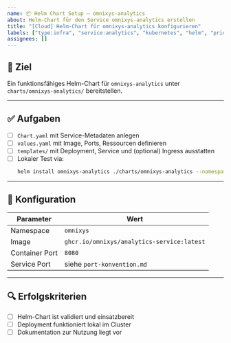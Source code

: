 ```yaml
---
name: 📦 Helm Chart Setup – omnixys-analytics
about: Helm-Chart für den Service omnixys-analytics erstellen
title: "[Cloud] Helm-Chart für omnixys-analytics konfigurieren"
labels: ["type:infra", "service:analytics", "kubernetes", "helm", "priority:high"]
assignees: []
---
```


## 🎯 Ziel

Ein funktionsfähiges Helm-Chart für `omnixys-analytics` unter `charts/omnixys-analytics/` bereitstellen.

---

## ✅ Aufgaben

- [ ] `Chart.yaml` mit Service-Metadaten anlegen
- [ ] `values.yaml` mit Image, Ports, Ressourcen definieren
- [ ] `templates/` mit Deployment, Service und (optional) Ingress ausstatten
- [ ] Lokaler Test via:
  ```bash
  helm install omnixys-analytics ./charts/omnixys-analytics --namespace omnixys
  ```

---

## 🔧 Konfiguration

| Parameter       | Wert                                            |
|----------------|--------------------------------------------------|
| Namespace       | `omnixys`                                       |
| Image           | `ghcr.io/omnixys/analytics-service:latest`     |
| Container Port  | `8080`                                          |
| Service Port    | siehe `port-konvention.md`                      |

---

## 🔍 Erfolgskriterien

- [ ] Helm-Chart ist validiert und einsatzbereit
- [ ] Deployment funktioniert lokal im Cluster
- [ ] Dokumentation zur Nutzung liegt vor
